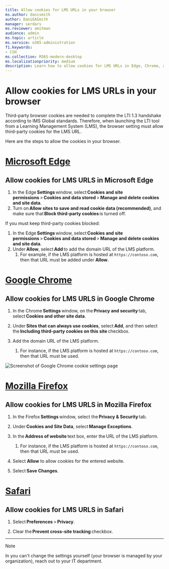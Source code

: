 ```yaml
---
title: Allow cookies for LMS URLs in your browser
ms.author: danismith
author: DaniEASmith
manager: serdars
ms.reviewer: amitman 
audience: admin
ms.topic: article
ms.service: o365-administration
f1.keywords:
- CSH
ms.collection: M365-modern-desktop
ms.localizationpriority: medium
description: Learn how to allow cookies for LMS URLs in Edge, Chrome, and Firefox, and Safari browsers.
---
```


# Allow cookies for LMS URLs in your browser

Third-party browser cookies are needed to complete the LTI 1.3 handshake according to IMS Global standards. Therefore, when launching the LTI tool from a Learning Management System (LMS), the browser setting must allow third-party cookies for the LMS URL.

Here are the steps to allow the cookies in your browser.

# [Microsoft Edge](#tab/edge)

## Allow cookies for LMS URLS in Microsoft Edge

1. In the Edge **Settings** window, select **Cookies and site permissions** > **Cookies and data stored** > **Manage and delete cookies and site data**.
2. Turn on **Allow sites to save and read cookie data (recommended)**, and make sure that **Block third-party cookies** is turned off.

If you must keep third-party cookies blocked:

1. In the Edge **Settings** window, select **Cookies and site permissions** > **Cookies and data stored** > **Manage and delete cookies and site data**.
2. Under **Allow**, select **Add** to add the domain URL of the LMS platform.
   1. For example, if the LMS platform is hosted at `https://contoso.com`, then that URL must be added under **Allow**.

# [Google Chrome](#tab/chrome)

## Allow cookies for LMS URLS in Google Chrome

1. In the Chrome **Settings** window, on the **Privacy and security** tab, select **Cookies and other site data**.

2. Under **Sites that can always use cookies**, select **Add**, and then select the **Including third-party cookies on this site** checkbox.

3. Add the domain URL of the LMS platform.
   1. For instance, if the LMS platform is hosted at `https://contoso.com`, then that URL must be used.

![Screenshot of Google Chrome cookie settings page](/media/chrome-cookies.png)

# [Mozilla Firefox](#tab/firefox)

## Allow cookies for LMS URLS in Mozilla Firefox

1. In the Firefox **Settings** window, select the **Privacy & Security** tab.

2. Under **Cookies and Site Data**, select **Manage Exceptions**.

3. In the **Address of website** text box, enter the URL of the LMS platform.
   1. For instance, if the LMS platform is hosted at `https://contoso.com`, then that URL must be used.

4. Select **Allow** to allow cookies for the entered website.

5. Select **Save Changes**.

# [Safari](#tab/safari)

## Allow cookies for LMS URLS in Safari

1. Select **Preferences** > **Privacy**.

2. Clear the **Prevent cross-site tracking** checkbox.

---

> [!NOTE]
> In you can't change the settings yourself (your browser is managed by your organization), reach out to your IT department.
